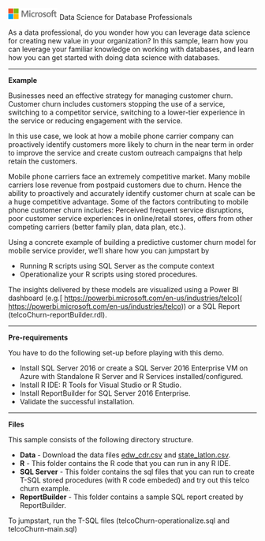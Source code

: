 ﻿![](./media/solutions-microsoft-logo-small.png)
Data Science for Database Professionals


As a data professional, do you wonder how you can leverage data science for creating new value in your organization? In this sample, learn how you can leverage your familiar knowledge on working with databases, and learn how you can get started with doing data science with databases. 

----------

**Example**

Businesses need an effective strategy for managing customer churn. Customer churn includes customers stopping the use of a service, switching to a competitor service, switching to a lower-tier experience in the service or reducing engagement with the service. 

In this use case, we look at how a mobile phone carrier company can proactively identify customers more likely to churn in the near term in order to improve the service and create custom outreach campaigns that help retain the customers. 

Mobile phone carriers face an extremely competitive market. Many mobile carriers lose revenue from postpaid customers due to churn. Hence the ability to proactively and accurately identify customer churn at scale can be a huge competitive advantage. Some of the factors contributing to mobile phone customer churn includes: Perceived frequent service disruptions, poor customer service experiences in online/retail stores, offers from other competing carriers (better family plan, data plan, etc.). 

Using a concrete example of building a predictive customer churn model for mobile service provider, we’ll share how you can jumpstart by
- Running R scripts using SQL Server as the compute context
- Operationalize your R scripts using stored procedures. 


The insights delivered by these models are visualized using a Power BI dashboard
(e.g.[ https://powerbi.microsoft.com/en-us/industries/telco]( https://powerbi.microsoft.com/en-us/industries/telco)) or a SQL Report (telcoChurn-reportBuilder.rdl). 

----------

**Pre-requirements**

You have to do the following set-up before playing with this demo.

- Install SQL Server 2016 or create a SQL Server 2016 Enterprise VM on Azure with Standalone R Server and R Services installed/configured. 
- Install R IDE: R Tools for Visual Studio or R Studio.
- Install ReportBuilder for SQL Server 2016 Enterprise.
- Validate the successful installation.

----------

**Files**

This sample consists of the following directory structure.

- **Data** - Download the data files [edw_cdr.csv](https://sqlchoice.blob.core.windows.net/sqlchoice/samples/telco-customer-churn-v1/edw_cdr.csv) and [state_latlon.csv](https://sqlchoice.blob.core.windows.net/sqlchoice/samples/telco-customer-churn-v1/state_latlon.csv).
- **R** - This folder contains the R code that you can run in any R IDE.
- **SQL Server** - This folder contains the sql files that you can run to create T-SQL stored procedures (with R code embeded) and try out this telco churn example. 
- **ReportBuilder** - This folder contains a sample SQL report created by ReportBuilder. 

To jumpstart, run the T-SQL files (telcoChurn-operationalize.sql and telcoChurn-main.sql)






